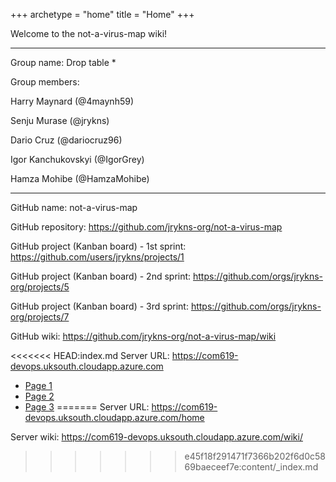 +++
archetype = "home"
title = "Home"
+++

Welcome to the not-a-virus-map wiki!

---

Group name: Drop table \*

Group members:

Harry Maynard (@4maynh59)

Senju Murase (@jrykns)

Dario Cruz (@dariocruz96)

Igor Kanchukovskyi (@IgorGrey)

Hamza Mohibe (@HamzaMohibe)

---

GitHub name: not-a-virus-map

GitHub repository: https://github.com/jrykns-org/not-a-virus-map

GitHub project (Kanban board) - 1st sprint: https://github.com/users/jrykns/projects/1

GitHub project (Kanban board) - 2nd sprint: https://github.com/orgs/jrykns-org/projects/5

GitHub project (Kanban board) - 3rd sprint: https://github.com/orgs/jrykns-org/projects/7

GitHub wiki: https://github.com/jrykns-org/not-a-virus-map/wiki

<<<<<<< HEAD:index.md
Server URL: https://com619-devops.uksouth.cloudapp.azure.com

- [Page 1](docs/Azure/_index.md)
- [Page 2](docs/page2.md)
- [Page 3](docs/page3.md)
=======
Server URL: https://com619-devops.uksouth.cloudapp.azure.com/home

Server wiki: https://com619-devops.uksouth.cloudapp.azure.com/wiki/
>>>>>>> e45f18f291471f7366b202f6d0c5869baeceef7e:content/_index.md
